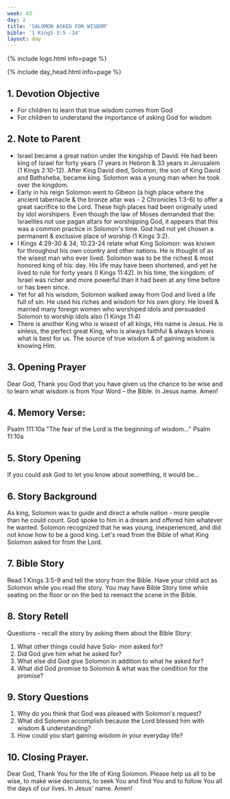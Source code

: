```yaml
---
week: 43
day: 2
title: 'SALOMON ASKED FOR WISDOM'
bible: '1 KingS 3:5 -14'
layout: day
---
```



{% include logo.html info=page %}

{% include day_head.html info=page %}

## 1. Devotion Objective
- For children to learn that true wisdom comes from God
- For children to understand the importance of asking God for wisdom

## 2. Note to Parent
- Israel became a great nation under the kingship of David. He had been king of Israel for forty years (7 years in Hebron & 33 years in Jerusalem (1 Kings 2:10-12). After King David died, Solomon, the son of King David and Bathsheba, became king. Solomon was a young man when he took over the kingdom.
- Early in his reign Solomon went to Gibeon (a high place where the ancient tabernacle & the bronze altar was - 2 Chronicles 1:3-6) to offer a great sacrifice to the Lord. These high places had been originally used by idol worshipers. Even though the law of Moses demanded that the: Israelites not use pagan altars for worshipping God, it appears that this was a common practice in Solomon's time. God had not yet chosen a permanent & exclusive place of worship (1 Kings 3:2).
- I Kings 4:29-30 & 34; 10:23-24 relate what King Solomon: was known for throughout his own country and other nations. He is thought of as the wisest man who ever lived. Solomon was to be the richest & most honored king of his: day. His life may have been shortened, and yet he lived to rule for forty years (I Kings 11:42). In his time, the kingdom: of Israel was richer and more powerful than it had been at any time before or has been since.
- Yet for all his wisdom, Solomon walked away from God and lived a life full of sin. He used his riches and wisdom for his own glory. He loved & married many foreign women who worshiped idols and persuaded Solomon to worship idols also (1 Kings 11:4)
- There is another King who is wisest of all kings, His name is Jesus. He is sinless, the perfect great King, who is always faithful & always knows what is best for us. The source of true wisdom & of gaining wisdom is knowing Him.

## 3. Opening Prayer
Dear God, Thank you God that you have given us the chance to be wise and to learn what wisdom is from Your Word – the Bible. In Jesus name. Amen!

## 4. Memory Verse:
Psalm 111:10a "The fear of the Lord is the beginning of wisdom..." Psalm 11:10a

## 5. Story Opening
If you could ask God to let you know about something, it would be...

## 6. Story Background
As king, Solomon was to guide and direct a whole nation - more people than he could count. God spoke to him in a dream and offered him whatever he wanted. Solomon recognized that he was young, inexperienced, and did not know how to be a good king. Let's read from the Bible of what King Solomon asked for from the Lord.

## 7. Bible Story
Read 1 Kings 3:5-9 and tell the story from the Bible. Have your child act as Solomon while you read the story. You may have Bible Story time while seating on the floor or on the bed to reenact the scene in the Bible.

## 8. Story Retell
Questions - recall the story by asking them about the Bible Story:
1. What other things could have Solo- mon asked for?
2. Did God give him what he asked for?
3. What else did God give Solomon in addition to what he asked for?
4. What did God promise to Solomon & what was the condition for the promise?

## 9. Story Questions
1. Why do you think that God was pleased with Solomon's request?
2. What did Solomon accomplish because the Lord blessed him with wisdom & understanding?
3. How could you start gaining wisdom in your everyday life?

## 10. Closing Prayer.
Dear God, Thank You for the life of King Solomon. Please help us all to be wise, to make wise decisions, to seek You and find You and to follow You all the days of our lives. In Jesus' name. Amen!



